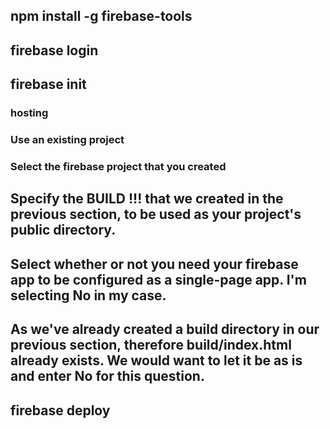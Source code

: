 ## npm install -g firebase-tools

## firebase login

## firebase init

### hosting
### Use an existing project
### Select the firebase project that you created

## Specify the BUILD !!! that we created in the previous section, to be used as your project's public directory.

## Select whether or not you need your firebase app to be configured as a single-page app. I'm selecting No in my case.

## As we've already created a build directory in our previous section, therefore build/index.html already exists. We would want to let it be as is and enter No for this question.

## firebase deploy     